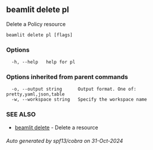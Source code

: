 ## beamlit delete pl

Delete a Policy resource

```
beamlit delete pl [flags]
```

### Options

```
  -h, --help   help for pl
```

### Options inherited from parent commands

```
  -o, --output string      Output format. One of: pretty,yaml,json,table
  -w, --workspace string   Specify the workspace name
```

### SEE ALSO

* [beamlit delete](beamlit_delete.md)	 - Delete a resource

###### Auto generated by spf13/cobra on 31-Oct-2024
